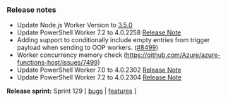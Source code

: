 ### Release notes
<!-- Please add your release notes in the following format:
- My change description (#PR)
-->

- Update Node.js Worker Version to [3.5.0](https://github.com/Azure/azure-functions-nodejs-worker/releases/tag/v3.5.0)
- Update PowerShell Worker 7.2 to 4.0.2258 [Release Note](https://github.com/Azure/azure-functions-powershell-worker/releases/tag/v4.0.2258)
- Adding support to conditionally include empty entries from trigger payload when sending to OOP workers. ([#8499](https://github.com/Azure/azure-functions-host/issues/8499))
- Worker concurrency memory check (https://github.com/Azure/azure-functions-host/issues/7499)
- Update PowerShell Worker 7.0 to 4.0.2302 [Release Note](https://github.com/Azure/azure-functions-powershell-worker/releases/tag/v4.0.2302)
- Update PowerShell Worker 7.2 to 4.0.2304 [Release Note](https://github.com/Azure/azure-functions-powershell-worker/releases/tag/v4.0.2304)

**Release sprint:** Sprint 129
[ [bugs](https://github.com/Azure/azure-functions-host/issues?q=is%3Aissue+milestone%3A%22Functions+Sprint+129%22+label%3Abug+is%3Aclosed) | [features](https://github.com/Azure/azure-functions-host/issues?q=is%3Aissue+milestone%3A%22Functions+Sprint+129%22+label%3Afeature+is%3Aclosed) ]
